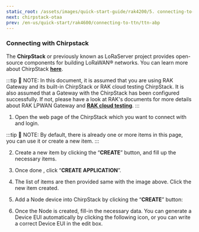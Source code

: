 ```yaml
---
static_root: /assets/images/quick-start-guide/rak4200/5. connecting-to-chirpstack
next: chirpstack-otaa
prev: /en-us/quick-start/rak4600/connecting-to-ttn/ttn-abp
---
```

### Connecting with Chirpstack
The **ChirpStack** or previously known as LoRaServer project provides open-source components for building LoRaWAN® networks. You can learn more about ChirpStack [**here**](https://www.chirpstack.io/).

:::tip 📝 NOTE:
 In this document, it is  assumed that you are using RAK Gateway and its built-in ChirpStack or RAK cloud testing ChirpStack. It is also assumed that a Gateway with the ChirpStack has been configured successfully. If not, please have a look at RAK's documents for more details about RAK LPWAN Gateway and [**RAK cloud testing**](https://forum.rakwireless.com/t/rak-free-cloud-loraserver-for-testing/344).
:::

1. Open the web page of the ChirpStack which you want to connect with and login.
<rk-img
  :src="`${$frontmatter.static_root}/wgk31ykcgwp2gbzicmut.png`"
  width="100%"
  figure-number="1"
  caption="Chirpstack Default Window"
/>

:::tip 📝 NOTE:
 By default, there is already one or more items in this page, you can use it or create a new item.
:::

2. Create a new item by clicking the “**CREATE**” button, and fill up the necessary items.
<rk-img
  :src="`${$frontmatter.static_root}/l8na6pcdsvjl0lrqznyr.png`"
  width="100%"
  figure-number="2"
  caption="Chirpstack Creating Application"
/>

3. Once done , click “**CREATE APPLICATION**”.
<rk-img
  :src="`${$frontmatter.static_root}/zcxqc0pe6vquherzw521.png`"
  width="100%"
  figure-number="3"
  caption="Chirpstack Applications Available"
/>

4. The list of items are then provided same with the image above. Click the new item created.
<rk-img
  :src="`${$frontmatter.static_root}/r2ikjxdaluvfxbqhaccc.png`"
  width="100%"
  figure-number="4"
  caption=" Applications Page in Chirpstack"
/>

5. Add a Node device into ChirpStack by clicking the “**CREATE**” button:
<rk-img
  :src="`${$frontmatter.static_root}/sdrlazcgfseimitslo6u.png`"
  width="100%"
  figure-number="5"
  caption="Chirpstack Adding Node into the  RAK4 LPWAN Evaluation Board "
/>

6. Once the Node is created, fill-in  the necessary data. You can generate a Device EUI automatically by clicking the following icon, or you can write a correct Device EUI in the edit box.
<rk-img
  :src="`${$frontmatter.static_root}/bx0hvot72klwrnznnbig.png`"
  width="100%"
  figure-number="6"
  caption="Chirpstack Adding Parameters in the Node"
/>

